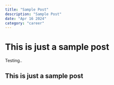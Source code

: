 ```yaml
---
title: "Sample Post"
description: "Sample Post"
date: "Apr 16 2024"
category: "career"
---
```


# This is just a sample post 

Testing..
## This is just a sample post 